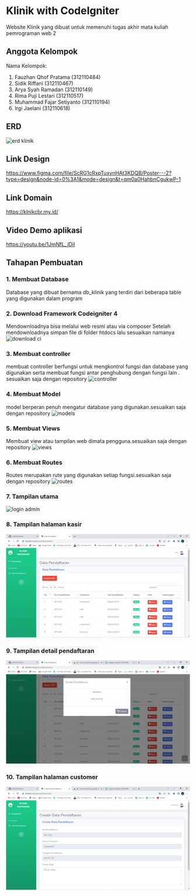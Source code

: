 # Klinik with CodeIgniter

Website Klinik yang dibuat untuk memenuhi tugas akhir mata kuliah pemrograman web 2

## Anggota Kelompok

Nama Kelompok:

1. Fauzhan Qhof Pratama (312110484)
2. Sidik Riffani (312110467)
3. Arya Syah Ramadan (312110149)
4. Rima Puji Lestari (312110517)
5. Muhammad Fajar Setiyanto (312110194)
6. Irgi Jaelani (312110618)

## ERD

![erd klinik](https://github.com/ristof5/Klinikci4/assets/116700466/285b8721-b9f4-4acc-9e78-ab51a1ddbc51)

## Link Design

https://www.figma.com/file/ScRG1cRxpTuxvnHAt3KDQB/Poster---2?type=design&node-id=0%3A1&mode=design&t=qm0a0HahbnCgukwP-1

## Link Domain

https://klnikcbr.my.id/

## Video Demo aplikasi

https://youtu.be/1JmNfL_jDiI

## Tahapan Pembuatan

### 1. Membuat Database

Database yang dibuat bernama db_klinik yang terdiri dari beberapa table yang digunakan dalam program

### 2. Download Framework Codeigniter 4

Mendownloadnya bisa melalui web resmi atau via composer
Setelah mendownloadnya simpan file di folder htdocs lalu sesuaikan namanya
![download ci](https://github.com/ristof5/Klinikci4/assets/116700466/47a3c11c-078a-4a4f-afe5-01fccefa908d)

### 3. Membuat controller

membuat controller berfungsi untuk mengkontrol fungsi dan database yang digunakan serta membuat fungsi antar penghubung dengan fungsi lain . sesuaikan saja dengan repository
![controller](https://github.com/ristof5/Klinikci4/assets/116700466/c7926a91-0c87-44ce-b502-4ed6161d7512)

### 4. Membuat Model

model berperan penuh mengatur database yang digunakan.sesuaikan saja dengan repository
![models](https://github.com/ristof5/Klinikci4/assets/116700466/11192ae1-66c2-4354-a92e-461fe1dc11b3)

### 5. Membuat Views

Membuat view atau tampilan web dimata pengguna.sesuaikan saja dengan repository
![views](https://github.com/ristof5/Klinikci4/assets/116700466/13ea6a31-bbcc-40fb-9254-c4ec032b942f)

### 6. Membuat Routes

Routes merupakan rute yang digunakan setiap fungsi.sesuaikan saja dengan repository
![routes](https://github.com/ristof5/Klinikci4/assets/116700466/51f0f5a9-6fd8-421a-90e4-090d3e6f14e3)

### 7. Tampilan utama

![login admin](https://github.com/ristof5/Klinikci4/assets/116700466/91cd1855-1d8d-49f2-b269-4d69d13ba959)

### 8. Tampilan halaman kasir

![halaman admin](img/gambar1.png)

### 9. Tampilan detail pendaftaran

![halaman admin](img/gambar2.png)

### 10. Tampilan halaman customer

![halaman admin](img/gambar3.png)

